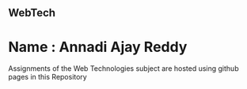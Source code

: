 ## WebTech

# Name : Annadi Ajay Reddy


Assignments of the Web Technologies subject are hosted using github pages in this Repository

